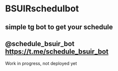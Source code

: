 # BSUIRschedulbot
simple tg bot to get your schedule
-------------------------------
@schedule_bsuir_bot
https://t.me/schedule_bsuir_bot
-------------------------------

Work in progress, not deployed yet
